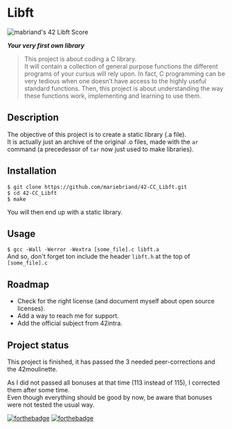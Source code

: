 # Libft #

![mabriand's 42 Libft Score](https://badge42.vercel.app/api/v2/cl3y8m48b020709mm5fyc36fq/project/1619062)

***Your very first own library***

> This project is about coding a C library.  
It will contain a collection of general purpose functions the different programs of your cursus will
rely upon.
> In fact, C programming can be very tedious when one doesn’t have access to the highly useful
standard functions. Then, this project is about understanding the way these functions work,
implementing and learning to use them.

## Description ##

The objective of this project is to create a static library (.a file).  
It is actually just an archive of the original .o files, made with the `ar` command (a precedessor
of `tar` now just used to make libraries).

<!-- ## Visuals ## -->

## Installation ##

`$ git clone https://github.com/mariebriand/42-CC_Libft.git` </br>
`$ cd 42-CC_Libft` </br>
`$ make` </br>

You will then end up with a static library.

## Usage ##

`$ gcc -Wall -Werror -Wextra [some_file].c libft.a` </br>
And so, don't forget ton include the header `libft.h` at the top of `[some_file].c`

<!-- ## Support ## -->

## Roadmap ##

* Check for the right license (and document myself about open source licenses).
* Add a way to reach me for support.
* Add the official subject from 42intra.

<!-- ## Contributing ## -->

<!-- ## Authors and acknowledgement ## -->

<!-- ## License ## -->

## Project status ##

This project is finished, it has passed the 3 needed peer-corrections and the 42moulinette.

As I did not passed all bonuses at that time (113 instead of 115), I corrected them after some time.  
Even though everything should be good by now, be aware that bonuses were not tested the usual way.

[![forthebadge](https://forthebadge.com/images/badges/made-with-c.svg)](https://forthebadge.com)
[![forthebadge](https://forthebadge.com/images/badges/open-source.svg)](https://forthebadge.com)
